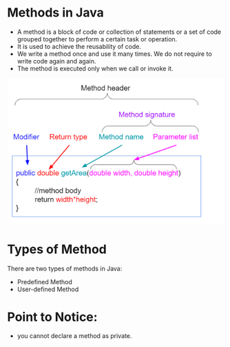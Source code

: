 # Methods in Java
*	A method is a block of code or collection of statements or a set of code grouped together to perform a certain task or operation.
*	It is used to achieve the reusability of code. 
*	We write a method once and use it many times. We do not require to write code again and again. 
*	The method is executed only when we call or invoke it. 

<img src="./image.png">

# Types of Method
There are two types of methods in Java:
* Predefined Method
* User-defined Method

# Point to Notice:
* you cannot declare a method as private.



